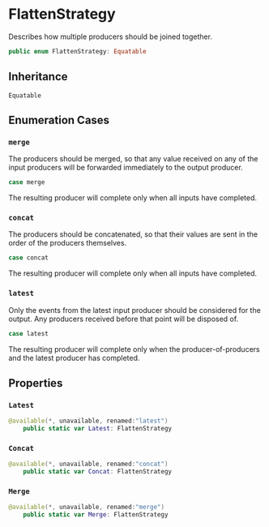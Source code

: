 # FlattenStrategy

Describes how multiple producers should be joined together.

``` swift
public enum FlattenStrategy: Equatable 
```

## Inheritance

`Equatable`

## Enumeration Cases

### `merge`

The producers should be merged, so that any value received on any of the
input producers will be forwarded immediately to the output producer.

``` swift
case merge
```

The resulting producer will complete only when all inputs have
completed.

### `concat`

The producers should be concatenated, so that their values are sent in
the order of the producers themselves.

``` swift
case concat
```

The resulting producer will complete only when all inputs have
completed.

### `latest`

Only the events from the latest input producer should be considered for
the output. Any producers received before that point will be disposed
of.

``` swift
case latest
```

The resulting producer will complete only when the producer-of-producers
and the latest producer has completed.

## Properties

### `Latest`

``` swift
@available(*, unavailable, renamed:"latest")
	public static var Latest: FlattenStrategy 
```

### `Concat`

``` swift
@available(*, unavailable, renamed:"concat")
	public static var Concat: FlattenStrategy 
```

### `Merge`

``` swift
@available(*, unavailable, renamed:"merge")
	public static var Merge: FlattenStrategy 
```
